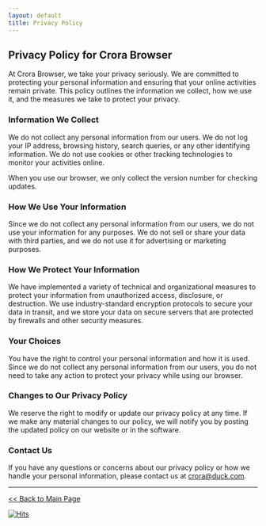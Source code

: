 ```yaml
---
layout: default
title: Privacy Policy
---
```


Privacy Policy for Crora Browser
--------------------------------

At Crora Browser, we take your privacy seriously. We are committed to protecting your personal information and ensuring that your online activities remain private. This policy outlines the information we collect, how we use it, and the measures we take to protect your privacy.

### Information We Collect

We do not collect any personal information from our users. We do not log your IP address, browsing history, search queries, or any other identifying information. We do not use cookies or other tracking technologies to monitor your activities online.

When you use our browser, we only collect the version number for checking updates.

### How We Use Your Information

Since we do not collect any personal information from our users, we do not use your information for any purposes. We do not sell or share your data with third parties, and we do not use it for advertising or marketing purposes.

### How We Protect Your Information

We have implemented a variety of technical and organizational measures to protect your information from unauthorized access, disclosure, or destruction. We use industry-standard encryption protocols to secure your data in transit, and we store your data on secure servers that are protected by firewalls and other security measures.

### Your Choices

You have the right to control your personal information and how it is used. Since we do not collect any personal information from our users, you do not need to take any action to protect your privacy while using our browser.

### Changes to Our Privacy Policy

We reserve the right to modify or update our privacy policy at any time. If we make any material changes to our policy, we will notify you by posting the updated policy on our website or in the software.

### Contact Us

If you have any questions or concerns about our privacy policy or how we handle your personal information, please contact us at crora@duck.com.

---

[<< Back to Main Page](https://crora-browser.github.io/) 

[![Hits](https://hits.seeyoufarm.com/api/count/incr/badge.svg?url=https%3A%2F%2Fcrora-browser.github.io%2Fprivacy_policy&count_bg=%233498DB&title_bg=%23434343&icon=&icon_color=%23E7E7E7&title=Views&edge_flat=true)](#)
